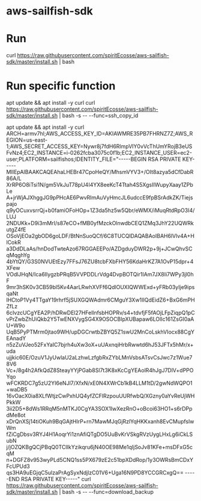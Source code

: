 # aws-sailfish-sdk

# Run
curl https://raw.githubusercontent.com/spiritEcosse/aws-sailfish-sdk/master/install.sh | bash

# Run specific function
apt update && apt install -y curl
curl https://raw.githubusercontent.com/spiritEcosse/aws-sailfish-sdk/master/install.sh | bash -s -- --func=ssh_copy_id

apt update && apt install -y curl
ARCH=armv7hl;AWS_ACCESS_KEY_ID=AKIAWMRE35PB7FHRNZ7Z;AWS_REGION=us-east-1;AWS_SECRET_ACCESS_KEY=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;EC2_INSTANCE=i-0262fcba3075c0f1b;EC2_INSTANCE_USER=ec2-user;PLATFORM=sailfishos;IDENTITY_FILE="-----BEGIN RSA PRIVATE KEY-----
MIIEpAIBAAKCAQEAhaLHEBr47CpoHeQY/MhsmVYV3+/OIt8azya5dCfDabR86A/L
XrRP6O8iTsi1N/gm5VkJuT78pU4I4YX8eeKcT4Ttah4S5XgsIIWupyXaay1ZPbLe
A+jrWjAJXhggJG9pPHcAE6PwvRImAuVyHmcJL6udccE9fpBSrAdkZK/Tiejspajo
q9yOCuxvsrrQj+b0famiOFoHOp+1Z3da5hz5w5Qbr/eWMX/iMuqRtdRpO3I4/LUJ
2NDUKk+D9i3mMrI/s87eCO+fMB0yfMzckOlnwdbCEQ1ZMq3JhY22UQWRkutgZ4fE
OSoVjEOa2gbOD6goLDF/BtNnSuoQCf/6C8TUCQIDAQABAoIBAH6lVlv4A+HlCokR
a3DdDLaAs/hnDodTwteAzo67RGGAEEPo/AZDgduyDWR2p+9j+JCwQhvSCqMqghYg
4bYtQY/G3S0NVUEtEzy7FFsJ76ZU8tcbFXbFHY56KdaHrKZ7A1OvP15dpr+4XFew
VOdlJHqN/Ica6IlygzbPRqB5VVPDDLrVdg4DvpBOTQir1IAm7JX8Ii7WPy3jl0hF
9mr3hSK0v3CB59bl5Kv4AarLRwhXVFf6QdlOUXIQWWExd+yFRb03yIje9ipsqaNt
lHCtoP1Vy4TTgaY19rhrf5jSUXGQWAdmr6CMguY3Xw1IIQdEidZ6+BxG6mPHZfLz
6cIvzcUCgYEA2P/hDRwDEl27HFellnfsbHOPRv/s4+tdvfjF5fAOjLFpZiqpQ1pC
vPrZwbZhUiQkb2Y5TwENXVygSG4X9OSOCBIpXUBapaw6LOlIc161ZsGI0aAU+W9o
UqB5PyPTMrm0jtao9WH/upDGCrwtbZBYQ5Z1swU2MnCoLskhVIocx88CgYEAnadY
n5zZuVJeo52FxYaIC7bjrh4uXw3oX+uUAxnqiHrbRwwtd6hJ53JFTx5hMr/x+uda
ujjkic60E/OzuV1JyUwlaU2aLzhwLzfgbRxZYbLMnVsbsATsvCsJwc7z1Wue78V6
Vc+/8g4h2AfkQdZ8SteayYYjPGab8Sl7t3K8xKcCgYEAolR4hJgJ7DlV+dPPOYqo
wFCKRDC7g5zU2YI6eNJl7/XfxN/xE0N4XWrCb1kB4LLM1tD/2gwNdWQPO1+waDB5
16vOacX0ia8XLfWtjzCwPxhUQ4yfZCFlRzpouUURfwbQ/XGzny0aYvReUjWHPkkW
3ii2D5+8dWs1RRqM5nMTKJ0CgYA3SOX1IwXezRnO+oBcoi63HO1+s6rDPpdMe8ot
xDrQnXSj14tiOKuh9BqGAjtHlrP+rn7MawMJqGjRzlYqHKKxanh8EvCMupfslwWm
fZiCgDbsv3RYJ4H1AoqrYi1znAfiQTgDO5UuBvKrVSkgRVzUygLHxLg6iCkLSubN
j/jOZQKBgQCjPBqQ0TCIIkYzikqru6jN40OE98Me1qIjSoJv81KFe+msDFxG5cqM
n+DGFZ8v953wyPLd5CNQ1ss5PX679zE2c51bpXDdRop/1y3OWRsBmCDxYFcUPUd3
qs3HA9uEGjqC5ulzaPrAgSyxNdjlzC01V6+Uga16N9PD8YCCGRCxgQ==
-----END RSA PRIVATE KEY-----"
curl https://raw.githubusercontent.com/spiritEcosse/aws-sailfish-sdk/master/install.sh | bash -s -- --func=download_backup

